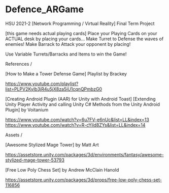 # Defence_ARGame
HSU 2021-2 [Network Programming / Virtual Reality] Final Term Project

[this game needs actual playing cards]
Place your Playing Cards on your ACTUAL desk
by placing your cards...
Make Turret to Defense the waves of enemies!
Make Barrack to Attack your opponent by placing!

Use Variable Turrets/Barracks and Items to win the Game!


References /

[How to Make a Tower Defense Game] Playlist by Brackey

https://www.youtube.com/playlist?list=PLPV2KyIb3jR4u5jX8za5iU1cqnQPmbzG0


[Creating Android Plugin (AAR) for Unity with Android Toast]
[Extending Unity Player Activity and calling Unity C# Methods from the Unity Android Plugin] by Voitanium

https://www.youtube.com/watch?v=6u7FV-e6nUc&list=LL&index=13
https://www.youtube.com/watch?v=R-cYild8ZYs&list=LL&index=14


Assets /

[Awesome Stylized Mage Tower] by Matt Art

https://assetstore.unity.com/packages/3d/environments/fantasy/awesome-stylized-mage-tower-53793


[Free Low Poly Chess Set] by Andrew McClain Hanold

https://assetstore.unity.com/packages/3d/props/free-low-poly-chess-set-116856

